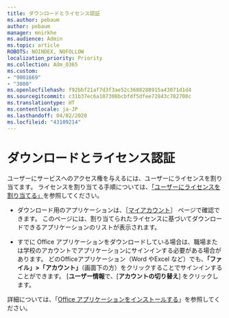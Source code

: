 ```yaml
---
title: ダウンロードとライセンス認証
ms.author: pebaum
author: pebaum
manager: mnirkhe
ms.audience: Admin
ms.topic: article
ROBOTS: NOINDEX, NOFOLLOW
localization_priority: Priority
ms.collection: Adm_O365
ms.custom:
- "9001669"
- "3800"
ms.openlocfilehash: f92bbf21af7d3f3ae52c3688288915a43071d1d4
ms.sourcegitcommit: c31b37ec6a107308bcbfdf5dfee72843c782700c
ms.translationtype: HT
ms.contentlocale: ja-JP
ms.lasthandoff: 04/02/2020
ms.locfileid: "43109214"
---
```

# <a name="download-and-activate"></a>ダウンロードとライセンス認証

ユーザーにサービスへのアクセス権を与えるには、ユーザーにライセンスを割り当てます。
 ライセンスを割り当てる手順については、[「ユーザーにライセンスを割り当てる」](https://docs.microsoft.com/microsoft-365/admin/manage/assign-licenses-to-users)を参照してください。

- ダウンロード用のアプリケーションは、［[マイアカウント](https://portal.office.com/account/#installs)］ ページで確認できます。 このページには、割り当てられたライセンスに基づいてダウンロードできるアプリケーションのリストが表示されます。 

- すでに Office アプリケーションをダウンロードしている場合は、職場または学校のアカウントでアプリケーションにサインインする必要がある場合があります。 どのOfficeアプリケーション（Word やExcel など）でも、**「ファイル」>「アカウント」**（画面下の方）をクリックすることでサインインすることができます。 [**ユーザー情報**で、[**アカウントの切り替え**] をクリックします。

詳細については、「[Office アプリケーションをインストールする](https://docs.microsoft.com/microsoft-365/admin/setup/install-applications)」を参照してください。
